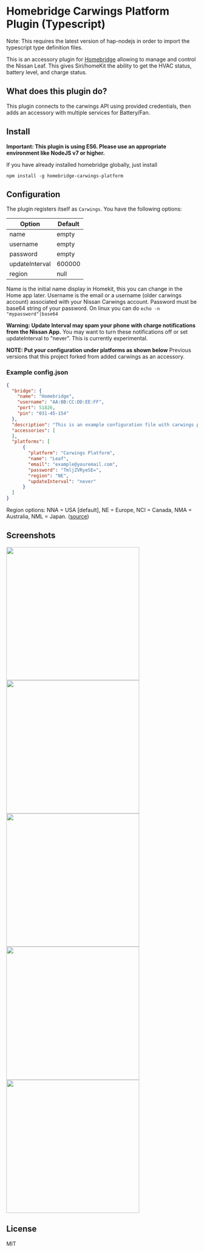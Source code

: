 # Homebridge Carwings Platform Plugin (Typescript)

Note: This requires the latest version of hap-nodejs in order to import the typescript type definition files. 

This is an accessory plugin for [Homebridge](https://github.com/nfarina/homebridge) allowing to manage and control the Nissan Leaf. This gives Siri/homeKit the ability to get the HVAC status, battery level, and charge status.

## What does this plugin do?

This plugin connects to the carwings API using provided credentials, then adds an accessory with multiple services for Battery/Fan.

## Install

**Important: This plugin is using ES6. Please use an appropriate environment like NodeJS v7 or higher.**

If you have already installed homebridge globally, just install

```npm install -g homebridge-carwings-platform```

## Configuration

The plugin registers itself as `Carwings`. You have the following options:

| Option   | Default   |
| -------- | --------- |
| name     | empty |
| username     | empty |
| password     | empty      |
| updateInterval   | 600000      |
| region  | null |

Name is the initial name display in Homekit, this you can change in the Home app later.
Username is the email or a username (older carwings account) associated with your Nissan Carwings account.
Password must be base64 string of your password. On linux you can do ```echo -n "mypassword"|base64```

**Warning: Update Interval may spam your phone with charge notifications from the Nissan App.** You may want to turn these notifications off or set updateInterval to "never". This is currently experimental.

**NOTE: Put your configuration under platforms as shown below**
Previous versions that this project forked from added carwings as an accessory.

### Example config.json

```json
{
  "bridge": {
    "name": "Homebridge",
    "username": "AA:BB:CC:DD:EE:FF",
    "port": 51826,
    "pin": "031-45-154"
  },
  "description": "This is an example configuration file with carwings plugin.",
  "accessories": [
  ],
  "platforms": [
      {
        "platform": "Carwings Platform",
        "name": "Leaf",
        "email": "example@youremail.com",
        "password": "TmljZVRyeSE=",
        "region": "NE",
        "updateInterval": "never"
      }
  ]
}
```
Region options: NNA = USA [default], NE = Europe, NCI = Canada, NMA = Australia, NML = Japan.
([source](https://github.com/jdhorne/pycarwings2/blob/master/pycarwings2/pycarwings2.py#L19-L23))

## Screenshots

<img src="https://github.com/blandman/homebridge-carwings/blob/screenshots/IMG_3822.PNG?raw=true" width="350px" />
<img src="https://github.com/blandman/homebridge-carwings/blob/screenshots/IMG_3823.PNG?raw=true" width="350px" />
<img src="https://github.com/blandman/homebridge-carwings/blob/screenshots/IMG_3819.PNG?raw=true" width="350px" />
<img src="https://github.com/blandman/homebridge-carwings/blob/screenshots/IMG_3820.PNG?raw=true" width="350px" />
<img src="https://github.com/blandman/homebridge-carwings/blob/screenshots/IMG_3824.PNG?raw=true" width="350px" />

## License
MIT
